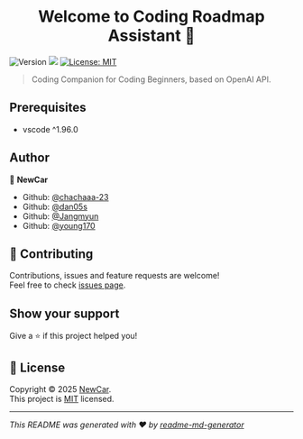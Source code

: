 <h1 align="center">Welcome to Coding Roadmap Assistant 👋</h1>
<p>
  <img alt="Version" src="https://img.shields.io/badge/version-1.1.1-blue.svg?cacheSeconds=2592000" />
  <img src="https://img.shields.io/badge/vscode-%5E1.96.0-blue.svg" />
  <a href="https://mit-license.org/" target="_blank">
    <img alt="License: MIT" src="https://img.shields.io/badge/License-MIT-yellow.svg" />
  </a>
</p>

> Coding Companion for Coding Beginners, based on OpenAI API.

## Prerequisites

- vscode ^1.96.0

## Author

👤 **NewCar**

- Github: [@chachaaa-23](https://github.com/chachaaa-23)
- Github: [@dan05s](https://github.com/dan05s)
- Github: [@Jangmyun](https://github.com/Jangmyun)
- Github: [@young170](https://github.com/young170)

## 🤝 Contributing

Contributions, issues and feature requests are welcome!<br />Feel free to check [issues page](https://github.com/Computer-Research-Association/CodingRoadmapAssistant/issues).

## Show your support

Give a ⭐️ if this project helped you!

## 📝 License

Copyright © 2025 [NewCar](https://github.com/orgs/Computer-Research-Association/teams/24-2-newcar).<br />
This project is [MIT](https://mit-license.org/) licensed.

---

_This README was generated with ❤️ by [readme-md-generator](https://github.com/kefranabg/readme-md-generator)_
